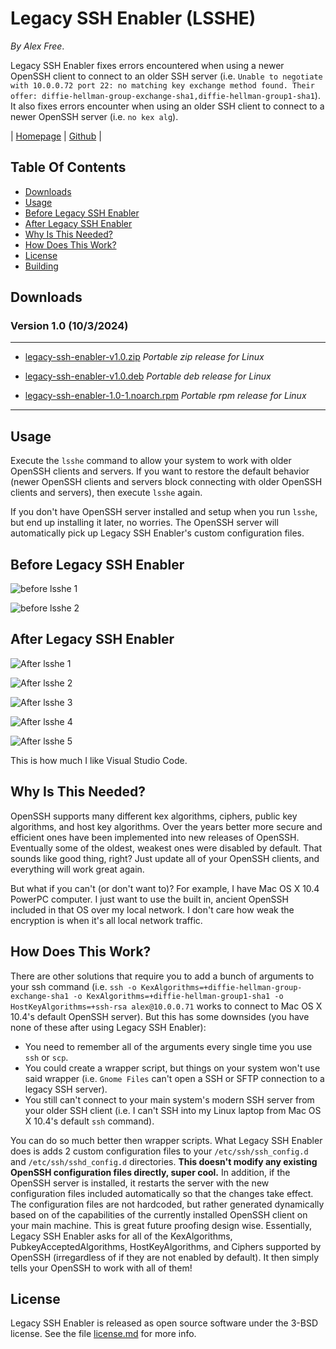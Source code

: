 # Legacy SSH Enabler (LSSHE)

_By Alex Free_.

Legacy SSH Enabler fixes errors encountered when using a newer OpenSSH client to connect to an older SSH server (i.e. `Unable to negotiate with 10.0.0.72 port 22: no matching key exchange method found. Their offer: diffie-hellman-group-exchange-sha1,diffie-hellman-group1-sha1`). It also fixes errors encounter when using an older SSH client to connect to a newer OpenSSH server (i.e. `no kex alg`).

| [Homepage](https://alex-free.github.io/lsshe) | [Github](https://github.com/alex-free/legacy-ssh-enabler) |

## Table Of Contents

* [Downloads](#downloads)
* [Usage](#usage)
* [Before Legacy SSH Enabler](#before-legacy-ssh-enabler)
* [After Legacy SSH Enabler](#after-legacy-ssh-enabler)
* [Why Is This Needed?](#why-is-this-needed)
* [How Does This Work?](#how-does-this-work)
* [License](#license)
* [Building](build.md)

## Downloads

### Version 1.0 (10/3/2024)

----------------------------------------------------

*   [legacy-ssh-enabler-v1.0.zip](https://github.com/alex-free/legacy-ssh-enabler/releases/download/v1.0/legacy-ssh-enabler-v1.0.zip) _Portable zip release for Linux_

*   [legacy-ssh-enabler-v1.0.deb](https://github.com/alex-free/legacy-ssh-enabler/releases/download/v1.0/legacy-ssh-enabler-v1.0.deb) _Portable deb release for Linux_

*   [legacy-ssh-enabler-1.0-1.noarch.rpm](https://github.com/alex-free/legacy-ssh-enabler/releases/download/v1.0/legacy-ssh-enabler-1.0-1.noarch.rpm) _Portable rpm release for Linux_

---------------------------------------

## Usage

Execute the `lsshe` command to allow your system to work with older OpenSSH clients and servers. If you want to restore the default behavior (newer OpenSSH clients and servers block connecting with older OpenSSH clients and servers), then execute `lsshe` again.

If you don't have OpenSSH server installed and setup when you run `lsshe`, but end up installing it later, no worries. The OpenSSH server will automatically pick up Legacy SSH Enabler's custom configuration files.

## Before Legacy SSH Enabler

![before lsshe 1](images/before-lsshe-1.png)

![before lsshe 2](images/before-lsshe-2.png)

## After Legacy SSH Enabler

![After lsshe 1](images/after-lsshe-1.png)

![After lsshe 2](images/after-lsshe-2.png)

![After lsshe 3](images/after-lsshe-3.png)

![After lsshe 4](images/after-lsshe-4.png)

![After lsshe 5](images/after-lsshe-5.png)

This is how much I like Visual Studio Code.

## Why Is This Needed?

OpenSSH supports many different kex algorithms, ciphers, public key algorithms, and host key algorithms. Over the years better more secure and efficient ones have been implemented into new releases of OpenSSH. Eventually some of the oldest, weakest ones were disabled by default. That sounds like good thing, right? Just update all of your OpenSSH clients, and everything will work great again.

But what if you can't (or don't want to)? For example, I have Mac OS X 10.4 PowerPC computer. I just want to use the built in, ancient OpenSSH included in that OS over my local network. I don't care how weak the encryption is when it's all local network traffic.

## How Does This Work? 

There are other solutions that require you to add a bunch of arguments to your ssh command (i.e. `ssh -o KexAlgorithms=+diffie-hellman-group-exchange-sha1 -o KexAlgorithms=+diffie-hellman-group1-sha1 -o HostKeyAlgorithms=+ssh-rsa alex@10.0.0.71` works to connect to Mac OS X 10.4's default OpenSSH server). But this has some downsides (you have none of these after using Legacy SSH Enabler):

* You need to remember all of the arguments every single time you use `ssh` or `scp`.
* You could create a wrapper script, but things on your system won't use said wrapper (i.e. `Gnome Files` can't open a SSH or SFTP connection to a legacy SSH server).
* You still can't connect to your main system's modern SSH server from your older SSH client (i.e. I can't SSH into my Linux laptop from Mac OS X 10.4's default `ssh` command).

You can do so much better then wrapper scripts. What Legacy SSH Enabler does is adds 2 custom configuration files to your `/etc/ssh/ssh_config.d` and `/etc/ssh/sshd_config.d` directories. **This doesn't modify any existing OpenSSH configuration files directly, super cool.** In addition, if the OpenSSH server is installed, it restarts the server with the new configuration files included automatically so that the changes take effect. The configuration files are not hardcoded, but rather generated dynamically based on of the capabilities of the currently installed OpenSSH client on your main machine. This is great future proofing design wise. Essentially, Legacy SSH Enabler asks for all of the KexAlgorithms, PubkeyAcceptedAlgorithms, HostKeyAlgorithms, and Ciphers supported by OpenSSH (irregardless of if they are not enabled by default). It then simply tells your OpenSSH to work with all of them!

## License

Legacy SSH Enabler is released as open source software under the 3-BSD license. See the file [license.md](license.md) for more info.

